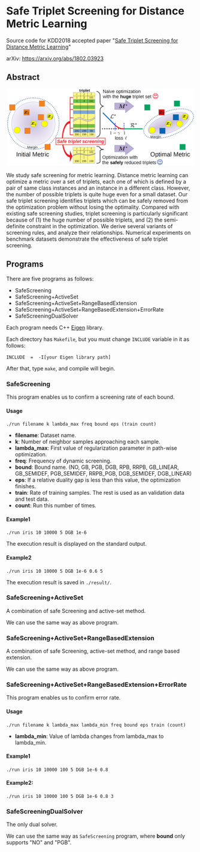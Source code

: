 # Safe Triplet Screening for Distance Metric Learning
Source code for KDD2018 accepted paper "[Safe Triplet Screening for Distance Metric Learning](https://www.kdd.org/kdd2018/accepted-papers/view/safe-triplet-screening-for-distance-metric-learning)"

arXiv: https://arxiv.org/abs/1802.03923

## Abstract

<div align="center">
    <img src="./picture/overview.png" width="500">
</div>

We study safe screening for metric learning. Distance metric learning can optimize a metric over a set of triplets, each one of which is defined by a pair of same class instances and an instance in a different class. However, the number of possible triplets is quite huge even for a small dataset. Our safe triplet screening identifies triplets which can be safely removed from the optimization problem without losing the optimality. Compared with existing safe screening studies, triplet screening is particularly significant because of (1) the huge number of possible triplets, and (2) the semi-definite constraint in the optimization. We derive several variants of screening rules, and analyze their relationships. Numerical experiments on benchmark datasets demonstrate the effectiveness of safe triplet screening.

## Programs

There are five programs as follows:
- SafeScreening
- SafeScreening+ActiveSet
- SafeScreening+ActiveSet+RangeBasedExtension
- SafeScreening+ActiveSet+RangeBasedExtension+ErrorRate
- SafeScreeningDualSolver

Each program needs C++ [Eigen](http://eigen.tuxfamily.org/index.php?title=Main_Page) library. 

Each directory has `Makefile`, but you must change `INCLUDE` variable in it as follows:
```
INCLUDE  =  -I[your Eigen library path]
```
After that, type `make`, and compile will begin. 

### SafeScreening
This program enables us to confirm a screening rate of each bound. 

#### Usage
```
./run filename k lambda_max freq bound eps (train count)
```

- **filename**: Dataset name.
- **k**: Number of neighbor samples approaching each sample.
- **lambda_max**: First value of regularization parameter in path-wise optimization.
- **freq**: Frequency of dynamic screening.
- **bound**: Bound name. (NO, GB, PGB, DGB, RPB, RRPB, GB_LINEAR, GB_SEMIDEF, PGB_SEMIDEF, RRPB_PGB, DGB_SEMIDEF, DGB_LINEAR)
- **eps**: If a relative duality gap is less than this value, the optimization finishes.  
- **train**: Rate of training samples. The rest is used as an validation data and test data. 
- **count**: Run this number of times.

#### Example1
```
./run iris 10 10000 5 DGB 1e-6
```
The execution result is displayed on the standard output.

#### Example2
```
./run iris 10 10000 5 DGB 1e-6 0.6 5
```
The execution result is saved in `./result/`.

### SafeScreening+ActiveSet
A combination of safe Screening and active-set method.

We can use the same way as above program. 

### SafeScreening+ActiveSet+RangeBasedExtension
A combination of safe Screening, active-set method, and range based extension. 

We can use the same way as above program. 

### SafeScreening+ActiveSet+RangeBasedExtension+ErrorRate
This program enables us to confirm error rate. 

#### Usage
```
./run filename k lambda_max lambda_min freq bound eps train (count)
```
- **lambda_min**: Value of lambda changes from lambda_max to lambda_min. 

#### Example1
```
./run iris 10 10000 100 5 DGB 1e-6 0.8
```

#### Example2:
```
./run iris 10 10000 100 5 DGB 1e-6 0.8 3
```

### SafeScreeningDualSolver
The only dual solver. 

We can use the same way as `SafeScreening` program, where **bound** only supports "NO" and "PGB". 
